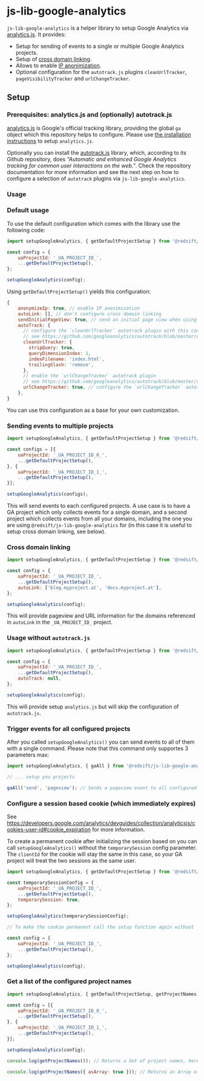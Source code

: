 # js-lib-google-analytics

`js-lib-google-analytics` is a helper library to setup Google Analytics via [analytics.js](https://developers.google.com/analytics/devguides/collection/analyticsjs/). It provides:

* Setup for sending of events to a single or multiple Google Analytics projects.
* Setup of [cross domain linking](https://support.google.com/analytics/answer/1034342?hl=en).
* Allows to enable [IP anonimization](https://developers.google.com/analytics/devguides/collection/analyticsjs/ip-anonymization).
* Optional configuration for the `autotrack.js` plugins `cleanUrlTracker`, `pageVisibilityTracker` and `urlChangeTracker`.

## Setup

### Prerequisites: analytics.js and (optionally) autotrack.js

[analytics.js](https://developers.google.com/analytics/devguides/collection/analyticsjs/) is Google's official tracking library, providing the global `ga` object which this repository helps to configure. Please use [the installation instructions](https://developers.google.com/analytics/devguides/collection/analyticsjs/) to setup `analytics.js`.

Optionally you can install the [autotrack.js](https://github.com/googleanalytics/autotrack) library, which, according to its Github repository, does *"Automatic and enhanced Google Analytics tracking for common user interactions on the web."*. Check the repository documentation for more information and see the next step on how to configure a selection of `autotrack` plugins via `js-lib-google-analytics`.

### Usage

### Default usage

To use the default configuration which comes with the library use the following code:

```javascript
import setupGoogleAnalytics, { getDefaultProjectSetup } from '@redsift/js-lib-google-analytics';

const config = {
    uaProjectId: '_UA_PROJECT_ID_',
    ...getDefaultProjectSetup(),
};

setupGoogleAnalytics(config);
```

Using `getDefaultProjectSetup()` yields this configuration:

```javascript
{
    anonymizeIp: true, // enable IP anonimization
    autoLink: [], // don't configure cross domain linking 
    sendInitialPageView: true, // send an initial page view when using `setupGoogleAnalytics()`
    autoTrack: {
      // configure the `cleanUrlTracker` autotrack plugin with this configuration
      // see https://github.com/googleanalytics/autotrack/blob/master/docs/plugins/clean-url-tracker.md        
      cleanUrlTracker: {
        stripQuery: true,
        queryDimensionIndex: 1,
        indexFilename: 'index.html',
        trailingSlash: 'remove',
      },
      // enable the `urlChangeTracker` autotrack plugin
      // see https://github.com/googleanalytics/autotrack/blob/master/docs/plugins/url-change-tracker.md#differentiating-between-virtual-pageviews-and-the-initial-pageview
      urlChangeTracker: true, // configure the `urlChangeTracker` autotrack plugin with this configuration
    },
}
```

You can use this configuration as a base for your own customization.

### Sending events to multiple projects

```javascript
import setupGoogleAnalytics, { getDefaultProjectSetup } from '@redsift/js-lib-google-analytics';

const configs = [{
    uaProjectId: '_UA_PROJECT_ID_0_',
    ...getDefaultProjectSetup(),
}, {
    uaProjectId: '_UA_PROJECT_ID_1_',
    ...getDefaultProjectSetup(),
}];

setupGoogleAnalytics(configs);
```

This will send events to each configured projects. A use case is to have a GA project which only collects events for a single domain, and a second project which collects events from all your domains, including the one you are using `@redsift/js-lib-google-analytics` for (in this case it is useful to setup cross domain linking, see below).

### Cross domain linking

```javascript
import setupGoogleAnalytics, { getDefaultProjectSetup } from '@redsift/js-lib-google-analytics';

const config = {
    uaProjectId: '_UA_PROJECT_ID_',
    ...getDefaultProjectSetup(),
    autoLink: ['blog.myproject.at', 'docs.myproject.at'],
};

setupGoogleAnalytics(config);
```

This will provide pageview and URL information for the domains referenced in `autoLink` in the `_UA_PROJECT_ID_` project.

### Usage without `autotrack.js`

```javascript
import setupGoogleAnalytics, { getDefaultProjectSetup } from '@redsift/js-lib-google-analytics';

const config = {
    uaProjectId: '_UA_PROJECT_ID_',
    ...getDefaultProjectSetup(),
    autoTrack: null,
};

setupGoogleAnalytics(config);
```

This will provide setup `analytics.js` but will skip the configuration of `autotrack.js`.

### Trigger events for all configured projects

After you called `setupGoogleAnalytics()` you can send events to all of them with a single command. Please note that this command only supportes 3 parameters max:

```javascript
import setupGoogleAnalytics, { gaAll } from '@redsift/js-lib-google-analytics';

// ... setup you projects

gaAll('send', 'pageview'); // Sends a pageview event to all configured projects.
```

### Configure a session based cookie (which immediately expires)

See https://developers.google.com/analytics/devguides/collection/analyticsjs/cookies-user-id#cookie_expiration for more information.

To create a permanent cookie after initializing the session based on you can call `setupGoogleAnalytics()` without the `temporarySession` config parameter. The `clientId` for the cookie will stay the same in this case, so your GA project will treat the two sessions as the same user.

```javascript
import setupGoogleAnalytics, { getDefaultProjectSetup } from '@redsift/js-lib-google-analytics';

const temporarySessionConfig = {
    uaProjectId: '_UA_PROJECT_ID_',
    ...getDefaultProjectSetup(),
    temporarySession: true,
};

setupGoogleAnalytics(temporarySessionConfig);

// To make the cookie permanent call the setup function again without `temporarySession`:

const config = {
    uaProjectId: '_UA_PROJECT_ID_',
    ...getDefaultProjectSetup(),
};

setupGoogleAnalytics(config);
```

### Get a list of the configured project names

```javascript
import setupGoogleAnalytics, { getDefaultProjectSetup, getProjectNames } from '@redsift/js-lib-google-analytics';

const config = [{
    uaProjectId: '_UA_PROJECT_ID_0_',
    ...getDefaultProjectSetup(),
}, {
    uaProjectId: '_UA_PROJECT_ID_1_',
    ...getDefaultProjectSetup(),
}];

setupGoogleAnalytics(config);

console.log(getProjectNames()); // Returns a Set of project names, here: ['_UA_PROJECT_ID_0_' '_UA_PROJECT_ID_1_']

console.log(getProjectNames({ asArray: true })); // Returns an Array of project names, here: ['_UA_PROJECT_ID_0_' '_UA_PROJECT_ID_1_']
```